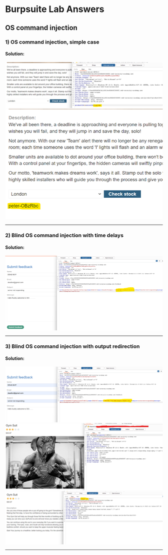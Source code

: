 # Burpsuite Lab Answers
## OS command injection 
### 1) OS command injection, simple case
#### Solution: 
![](OS_image/OS-1a.png)
![](OS_image/OS-1b.png)

--------------------------------

### 2) Blind OS command injection with time delays
#### Solution: 
![](OS_image/OS-2a.png)

--------------------------------

### 3) Blind OS command injection with output redirection
#### Solution: 
![](OS_image/OS-3a.png)
![](OS_image/OS-3b.png)
![](OS_image/OS-3c.png)

--------------------------------
